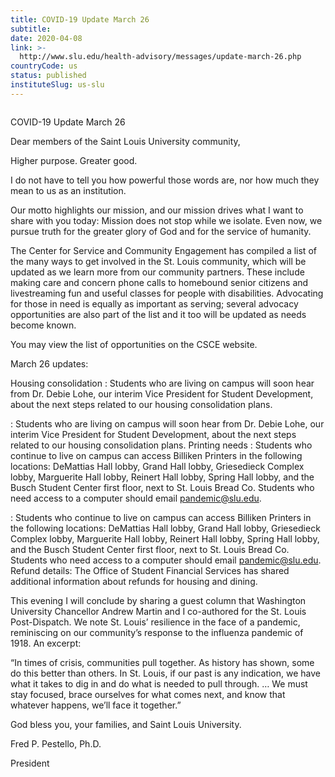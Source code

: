 ```yaml
---
title: COVID-19 Update March 26
subtitle: 
date: 2020-04-08
link: >-
  http://www.slu.edu/health-advisory/messages/update-march-26.php
countryCode: us
status: published
instituteSlug: us-slu
---
```

![]()

COVID-19 Update March 26

Dear members of the Saint Louis University community,

Higher purpose. Greater good.

I do not have to tell you how powerful those words are, nor how much they mean to us as an institution.

Our motto highlights our mission, and our mission drives what I want to share with you today: Mission does not stop while we isolate. Even now, we pursue truth for the greater glory of God and for the service of humanity.

The Center for Service and Community Engagement has compiled a list of the many ways to get involved in the St. Louis community, which will be updated as we learn more from our community partners. These include making care and concern phone calls to homebound senior citizens and livestreaming fun and useful classes for people with disabilities. Advocating for those in need is equally as important as serving; several advocacy opportunities are also part of the list and it too will be updated as needs become known.

You may view the list of opportunities on the CSCE website.

March 26 updates:

Housing consolidation : Students who are living on campus will soon hear from Dr. Debie Lohe, our interim Vice President for Student Development, about the next steps related to our housing consolidation plans.

: Students who are living on campus will soon hear from Dr. Debie Lohe, our interim Vice President for Student Development, about the next steps related to our housing consolidation plans. Printing needs : Students who continue to live on campus can access Billiken Printers in the following locations: DeMattias Hall lobby, Grand Hall lobby, Griesedieck Complex lobby, Marguerite Hall lobby, Reinert Hall lobby, Spring Hall lobby, and the Busch Student Center first floor, next to St. Louis Bread Co. Students who need access to a computer should email pandemic@slu.edu.

: Students who continue to live on campus can access Billiken Printers in the following locations: DeMattias Hall lobby, Grand Hall lobby, Griesedieck Complex lobby, Marguerite Hall lobby, Reinert Hall lobby, Spring Hall lobby, and the Busch Student Center first floor, next to St. Louis Bread Co. Students who need access to a computer should email pandemic@slu.edu. Refund details: The Office of Student Financial Services has shared additional information about refunds for housing and dining.

This evening I will conclude by sharing a guest column that Washington University Chancellor Andrew Martin and I co-authored for the St. Louis Post-Dispatch. We note St. Louis’ resilience in the face of a pandemic, reminiscing on our community’s response to the influenza pandemic of 1918. An excerpt:

“In times of crisis, communities pull together. As history has shown, some do this better than others. In St. Louis, if our past is any indication, we have what it takes to dig in and do what is needed to pull through. … We must stay focused, brace ourselves for what comes next, and know that whatever happens, we’ll face it together.”

God bless you, your families, and Saint Louis University.

Fred P. Pestello, Ph.D.

President